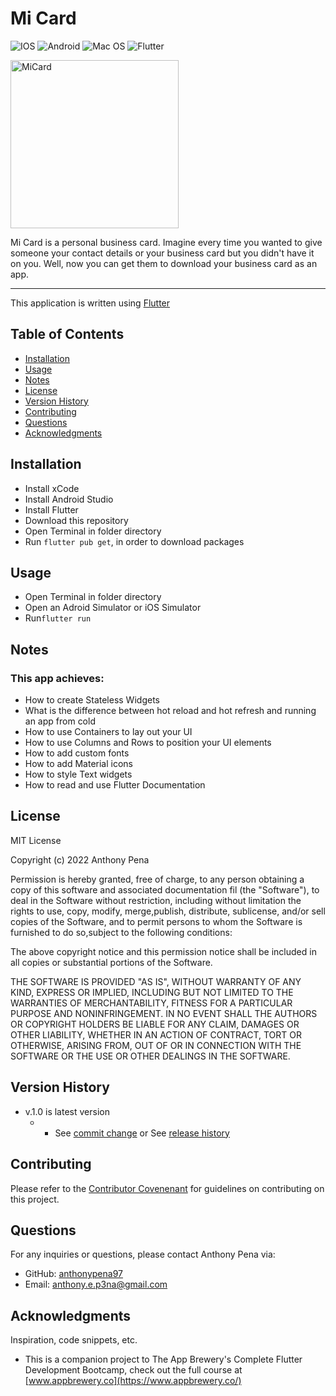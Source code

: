 # Mi Card

![IOS](https://img.shields.io/badge/iOS-000000?style=for-the-badge&logo=ios&logoColor=white) 
![Android](https://img.shields.io/badge/Android-3DDC84?style=for-the-badge&logo=android&logoColor=white) 
![Mac OS](https://img.shields.io/badge/mac%20os-000000?style=for-the-badge&logo=macos&logoColor=F0F0F0)
![Flutter](https://img.shields.io/badge/Flutter-%2302569B.svg?style=for-the-badge&logo=Flutter&logoColor=white)

<img width="269" alt="MiCard" src="https://user-images.githubusercontent.com/79285555/178571411-ed76e29d-27c6-47ea-ac76-eaea16cb7c6f.png">

Mi Card is a personal business card. Imagine every time you wanted to give someone your contact details or your business card but you didn't have it on you. Well, now you can get them to download your business card as an app.

<hr>

This application is written using [Flutter](https://flutter.dev/)

## Table of Contents

- [Installation](#installation)
- [Usage](#usage)
- [Notes](#notes)
- [License](#license)
- [Version History](#version)
- [Contributing](#contributing)
- [Questions](#questions)
- [Acknowledgments](#acknowledgments)

## Installation

- Install xCode
- Install Android Studio
- Install Flutter
- Download this repository
- Open Terminal in folder directory
- Run `flutter pub get`, in order to download packages

## Usage

- Open Terminal in folder directory
- Open an Adroid Simulator or iOS Simulator
- Run`flutter run`

## Notes

### This app achieves:

* How to create Stateless Widgets
* What is the difference between hot reload and hot refresh and running an app from cold
* How to use Containers to lay out your UI
* How to use Columns and Rows to position your UI elements
* How to add custom fonts
* How to add Material icons
* How to style Text widgets
* How to read and use Flutter Documentation

## License

MIT License

Copyright (c) 2022 Anthony Pena

Permission is hereby granted, free of charge, to any person obtaining a copy of this software and associated documentation fil (the "Software"), to deal in the Software without restriction, including without limitation the rights to use, copy, modify, merge,publish, distribute, sublicense, and/or sell copies of the Software, and to permit persons to whom the Software is furnished to do so,subject to the following conditions:

The above copyright notice and this permission notice shall be included in all copies or substantial portions of the Software.

THE SOFTWARE IS PROVIDED "AS IS", WITHOUT WARRANTY OF ANY KIND, EXPRESS OR IMPLIED, INCLUDING BUT NOT LIMITED TO THE WARRANTIES OF MERCHANTABILITY, FITNESS FOR A PARTICULAR PURPOSE AND NONINFRINGEMENT. IN NO EVENT SHALL THE AUTHORS OR COPYRIGHT HOLDERS BE LIABLE FOR ANY CLAIM, DAMAGES OR OTHER LIABILITY, WHETHER IN AN ACTION OF CONTRACT, TORT OR OTHERWISE, ARISING FROM, OUT OF OR IN CONNECTION WITH THE SOFTWARE OR THE USE OR OTHER DEALINGS IN THE SOFTWARE.

## Version History

- v.1.0 is latest version
  - - See [commit change](https://github.com/anthonypena97/mi-card/commits/main) or See [release history](https://github.com/anthonypena97/mi-card/releases)

## Contributing

Please refer to the [Contributor Covenenant](https://www.contributor-covenant.org/) for guidelines on contributing on this project.

## Questions

For any inquiries or questions, please contact Anthony Pena via:

- GitHub: [anthonypena97](https://github.com/anthonypena97)
- Email: <anthony.e.p3na@gmail.com>

## Acknowledgments

Inspiration, code snippets, etc.
- This is a companion project to The App Brewery's Complete Flutter Development Bootcamp, check out the full course at [www.appbrewery.co](https://www.appbrewery.co/)
